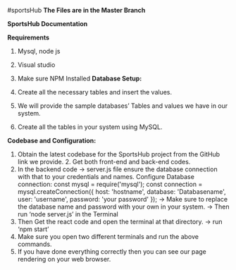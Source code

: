 #sportsHub
**The Files are in the Master Branch**

**SportsHub Documentation**

**Requirements**
1. Mysql, node js
2. Visual studio
3. Make sure NPM Installed
**Database Setup:**

1. Create all the necessary tables and insert the values.
2. We will provide the sample databases’ Tables and values we have in our system.
3. Create all the tables in your system using MySQL.

**Codebase and Configuration:**
1. Obtain the latest codebase for the SportsHub project from the GitHub link we provide. 2. Get both front-end and back-end codes.
4. In the backend code -> server.js file ensure the database connection with that to your credentials and names.
Configure Database connection:
const mysql = require('mysql'); const connection = mysql.createConnection({ host: 'hostname', database: 'Databasename', user: 'username', password: 'your password' });
-> Make sure to replace the database name and password with your own in your system.
-> Then run ‘node server.js’ in the Terminal
5. Then Get the react code and open the terminal at that directory.
-> run ‘npm start’
6. Make sure you open two different terminals and run the above commands.
7. If you have done everything correctly then you can see our page rendering on your web browser.
